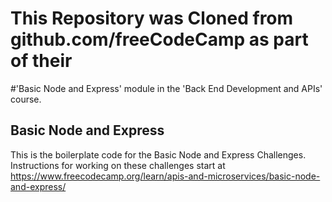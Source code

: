 # This Repository was Cloned from github.com/freeCodeCamp as part of their 
#'Basic Node and Express' module in the 'Back End Development and APIs' course.

## Basic Node and Express

This is the boilerplate code for the Basic Node and Express Challenges.
Instructions for working on these challenges start at 
https://www.freecodecamp.org/learn/apis-and-microservices/basic-node-and-express/
